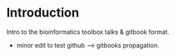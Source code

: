 # Introduction

Intro to the bioinformatics toolbox talks & gitbook format.

- minor edit to test github --> gitbooks propagation.
